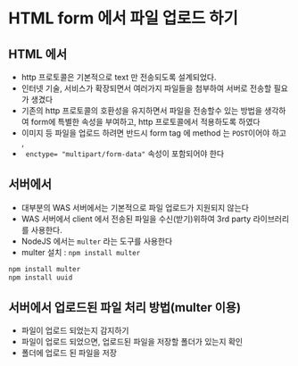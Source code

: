 # HTML form 에서 파일 업로드 하기

## HTML 에서

- http 프로토콜은 기본적으로 text 만 전송되도록 설계되었다.
- 인터넷 기술, 서비스가 확장되면서 여러가지 파일들을 첨부하여 서버로 전송할 필요가 생겼다
- 기존의 http 프로토콜의 호환성을 유지하면서 파일을 전송할수 있는 방법을 생각하여 form에 특별한 속성을 부여하고, http 프로토콜에서 적용하도록 하였다
- 이미지 등 파일을 업로드 하려면 반드시 form tag 에 method 는 `POST`이어야 하고 ,
- ` enctype= "multipart/form-data"` 속성이 포함되어야 한다

## 서버에서

- 대부분의 WAS 서버에서는 기본적으로 파일 업로드가 지원되지 않는다
- WAS 서버에서 client 에서 전송된 파일을 수신(받기)위하여 3rd party 라이브러리를 사용한다.
- NodeJS 에서는 `multer` 라는 도구를 사용한다
- multer 설치 : `npm install multer`

```bash
npm install multer
npm install uuid
```

## 서버에서 업로드된 파일 처리 방법(multer 이용)

- 파일이 업로드 되었는지 감지하기
- 파일이 업로드 되었으면, 업로드된 파일을 저장할 폴더가 있는지 확인
- 폴더에 업로드 된 파일을 저장
